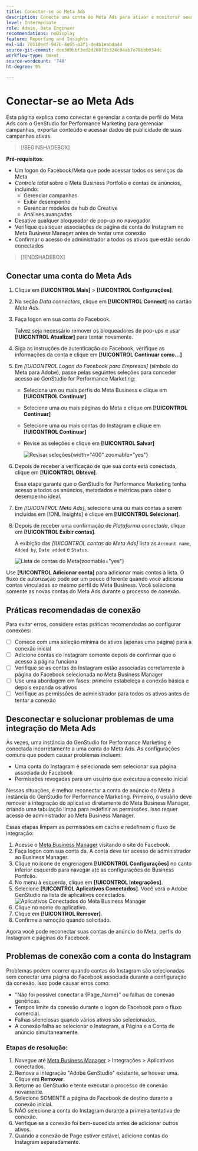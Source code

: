 ```yaml
---
title: Conectar-se ao Meta Ads
description: Conecte uma conta do Meta Ads para ativar e monitorar seus anúncios e mídia com o Adobe GenStudio for Performance Marketing.
level: Intermediate
role: Admin, Data Engineer
recommendations: noDisplay
feature: Reporting and Insights
exl-id: 78110edf-947b-4e05-a3f1-de4b1eabda44
source-git-commit: dce3d9bbf3ed2d26872b324c04ab7e78bbb034dc
workflow-type: tm+mt
source-wordcount: '748'
ht-degree: 0%

---
```


# Conectar-se ao Meta Ads

Esta página explica como conectar e gerenciar a conta de perfil do Meta Ads com o GenStudio for Performance Marketing para gerenciar campanhas, exportar conteúdo e acessar dados de publicidade de suas campanhas ativas.

>[!BEGINSHADEBOX]

**Pré-requisitos**:

- Um logon do Facebook/Meta que pode acessar todos os serviços da Meta
- _Controle total_ sobre o Meta Business Portfolio e contas de anúncios, incluindo:
   - Gerenciar campanhas
   - Exibir desempenho
   - Gerenciar modelos de hub do Creative
   - Análises avançadas
- Desative qualquer bloqueador de pop-up no navegador
- Verifique quaisquer associações de página de conta do Instagram no Meta Business Manager antes de tentar uma conexão
- Confirmar o acesso de administrador a todos os ativos que estão sendo conectados

>[!ENDSHADEBOX]

## Conectar uma conta do Meta Ads

1. Clique em **[!UICONTROL Mais]** > **[!UICONTROL Configurações]**.

1. Na seção _Data connectors_, clique em **[!UICONTROL Connect]** no cartão _Meta Ads_.

1. Faça logon em sua conta do Facebook.

   Talvez seja necessário remover os bloqueadores de pop-ups e usar **[!UICONTROL Atualizar]** para tentar novamente.

1. Siga as instruções de autenticação do Facebook, verifique as informações da conta e clique em **[!UICONTROL Continuar como...]**

1. Em _[!UICONTROL Logon do Facebook para Empresas]_ (símbolo do Meta para Adobe), passe pelas seguintes seleções para conceder acesso ao GenStudio for Performance Marketing:

   - Selecione um ou mais perfis do Meta Business e clique em **[!UICONTROL Continuar]**
   - Selecione uma ou mais páginas do Meta e clique em **[!UICONTROL Continuar]**
   - Selecione uma ou mais contas do Instagram e clique em **[!UICONTROL Continuar]**
   - Revise as seleções e clique em **[!UICONTROL Salvar]**

     ![Revisar seleções](/help/assets/meta/meta-review-selections.png "Revisar seleções"){width="400" zoomable="yes"}

1. Depois de receber a verificação de que sua conta está conectada, clique em **[!UICONTROL Obteve]**.

   Essa etapa garante que o GenStudio for Performance Marketing tenha acesso a todos os anúncios, metadados e métricas para obter o desempenho ideal.

1. Em _[!UICONTROL Meta Ads]_, selecione uma ou mais contas a serem incluídas em [!DNL Insights] e clique em **[!UICONTROL Selecionar]**.

1. Depois de receber uma confirmação de _Plataforma conectada_, clique em **[!UICONTROL Exibir contas]**.

   A exibição das _[!UICONTROL contas do Meta Ads]_ lista as `Account name`, `Added by`, `Date added` e `Status`.

   ![Lista de contas do Meta](/help/assets/meta/meta-accounts-list.png "Lista de contas conectadas do Meta"){zoomable="yes"}

Use **[!UICONTROL Adicionar conta]** para adicionar mais contas à lista. O fluxo de autorização pode ser um pouco diferente quando você adiciona contas vinculadas ao mesmo perfil do Meta Business. Você seleciona somente as novas contas do Meta Ads durante o processo de conexão.

## Práticas recomendadas de conexão

Para evitar erros, considere estas práticas recomendadas ao configurar conexões:

- [ ] Comece com uma seleção mínima de ativos (apenas uma página) para a conexão inicial
- [ ] Adicione contas do Instagram somente depois de confirmar que o acesso à página funciona
- [ ] Verifique se as contas do Instagram estão associadas corretamente à página do Facebook selecionada no Meta Business Manager
- [ ] Use uma abordagem em fases: primeiro estabeleça a conexão básica e depois expanda os ativos
- [ ] Verifique as permissões de administrador para todos os ativos antes de tentar a conexão

## Desconectar e solucionar problemas de uma integração do Meta Ads

Às vezes, uma instância do GenStudio for Performance Marketing é conectada incorretamente a uma conta do Meta Ads. As configurações comuns que podem causar problemas incluem:

- Uma conta do Instagram é selecionada sem selecionar sua página associada do Facebook
- Permissões revogadas para um usuário que executou a conexão inicial

Nessas situações, é melhor reconectar a conta de anúncio do Meta à instância do GenStudio for Performance Marketing. Primeiro, o usuário deve remover a integração do aplicativo diretamente do Meta Business Manager, criando uma tabulação limpa para redefinir as permissões. Isso requer acesso de administrador ao Meta Business Manager.

Essas etapas limpam as permissões em cache e redefinem o fluxo de integração:

1. Acesse o [Meta Business Manager](https://business.facebook.com) visitando o site do Facebook.
1. Faça logon com sua conta da. A conta deve ter acesso de administrador ao Business Manager.
1. Clique no ícone de engrenagem **[!UICONTROL Configurações]** no canto inferior esquerdo para navegar até as configurações do Business Portfolio.
1. No menu à esquerda, clique em **[!UICONTROL Integrações]**.
1. Selecione **[!UICONTROL Aplicativos Conectados]**. Você verá o Adobe GenStudio na lista de aplicativos conectados.
   ![Aplicativos Conectados do Meta Business Manager](./meta-connected-apps.png "Painel Aplicativos Conectados do Meta Business Manager")
1. Clique no nome do aplicativo.
1. Clique em **[!UICONTROL Remover]**.
1. Confirme a remoção quando solicitado.

Agora você pode reconectar suas contas de anúncio do Meta, perfis do Instagram e páginas do Facebook.

## Problemas de conexão com a conta do Instagram

Problemas podem ocorrer quando contas do Instagram são selecionadas sem conectar uma página do Facebook associada durante a configuração da conexão. Isso pode causar erros como:

- &quot;Não foi possível conectar a {Page_Name}&quot; ou falhas de conexão genéricas.
- Tempos limite da conexão durante o logon do Facebook para o fluxo comercial.
- Falhas silenciosas quando vários ativos são selecionados.
- A conexão falha ao selecionar o Instagram, a Página e a Conta de anúncio simultaneamente.

### Etapas de resolução:

1. Navegue até [Meta Business Manager](https://business.facebook.com) > Integrações > Aplicativos conectados.
1. Remova a integração &quot;Adobe GenStudio&quot; existente, se houver uma. Clique em **Remover**.
1. Retorne ao GenStudio e tente executar o processo de conexão novamente.
1. Selecione SOMENTE a página do Facebook de destino durante a conexão inicial.
1. NÃO selecione a conta do Instagram durante a primeira tentativa de conexão.
1. Verifique se a conexão foi bem-sucedida antes de adicionar outros ativos.
1. Quando a conexão de Page estiver estável, adicione contas do Instagram separadamente.


